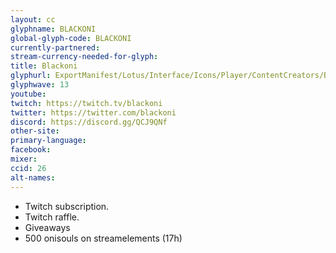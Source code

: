 ```yaml
---
layout: cc
glyphname: BLACKONI
global-glyph-code: BLACKONI
currently-partnered:
stream-currency-needed-for-glyph:
title: Blackoni
glyphurl: ExportManifest/Lotus/Interface/Icons/Player/ContentCreators/BlackOni.png
glyphwave: 13
youtube:
twitch: https://twitch.tv/blackoni
twitter: https://twitter.com/blackoni
discord: https://discord.gg/QCJ9QNf
other-site:
primary-language:
facebook:
mixer:
ccid: 26
alt-names:
---
```

* Twitch subscription.
* Twitch raffle.
* Giveaways
* 500 onisouls on streamelements (17h)

